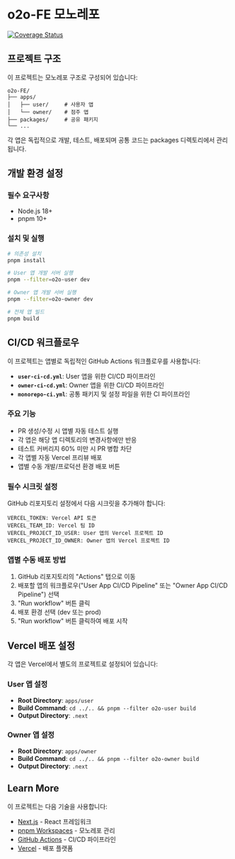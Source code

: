 # o2o-FE 모노레포

[![Coverage Status](https://coveralls.io/repos/github/your-username/o2o-FE/badge.svg?branch=main)](https://coveralls.io/github/your-username/o2o-FE?branch=main)

## 프로젝트 구조

이 프로젝트는 모노레포 구조로 구성되어 있습니다:

```
o2o-FE/
├── apps/
│   ├── user/     # 사용자 앱
│   └── owner/    # 점주 앱
├── packages/     # 공유 패키지
└── ... 
```

각 앱은 독립적으로 개발, 테스트, 배포되며 공통 코드는 packages 디렉토리에서 관리됩니다.

## 개발 환경 설정

### 필수 요구사항

- Node.js 18+
- pnpm 10+

### 설치 및 실행

```bash
# 의존성 설치
pnpm install

# User 앱 개발 서버 실행
pnpm --filter=o2o-user dev

# Owner 앱 개발 서버 실행
pnpm --filter=o2o-owner dev

# 전체 앱 빌드
pnpm build
```

## CI/CD 워크플로우

이 프로젝트는 앱별로 독립적인 GitHub Actions 워크플로우를 사용합니다:

- **`user-ci-cd.yml`**: User 앱을 위한 CI/CD 파이프라인
- **`owner-ci-cd.yml`**: Owner 앱을 위한 CI/CD 파이프라인
- **`monorepo-ci.yml`**: 공통 패키지 및 설정 파일을 위한 CI 파이프라인

### 주요 기능

- PR 생성/수정 시 앱별 자동 테스트 실행
- 각 앱은 해당 앱 디렉토리의 변경사항에만 반응
- 테스트 커버리지 60% 미만 시 PR 병합 차단
- 각 앱별 자동 Vercel 프리뷰 배포
- 앱별 수동 개발/프로덕션 환경 배포 버튼

### 필수 시크릿 설정

GitHub 리포지토리 설정에서 다음 시크릿을 추가해야 합니다:

```
VERCEL_TOKEN: Vercel API 토큰
VERCEL_TEAM_ID: Vercel 팀 ID
VERCEL_PROJECT_ID_USER: User 앱의 Vercel 프로젝트 ID
VERCEL_PROJECT_ID_OWNER: Owner 앱의 Vercel 프로젝트 ID
```

### 앱별 수동 배포 방법

1. GitHub 리포지토리의 "Actions" 탭으로 이동
2. 배포할 앱의 워크플로우("User App CI/CD Pipeline" 또는 "Owner App CI/CD Pipeline") 선택
3. "Run workflow" 버튼 클릭
4. 배포 환경 선택 (dev 또는 prod)
5. "Run workflow" 버튼 클릭하여 배포 시작

## Vercel 배포 설정

각 앱은 Vercel에서 별도의 프로젝트로 설정되어 있습니다:

### User 앱 설정

- **Root Directory**: `apps/user`
- **Build Command**: `cd ../.. && pnpm --filter o2o-user build`
- **Output Directory**: `.next`

### Owner 앱 설정

- **Root Directory**: `apps/owner`
- **Build Command**: `cd ../.. && pnpm --filter o2o-owner build`
- **Output Directory**: `.next`

## Learn More

이 프로젝트는 다음 기술을 사용합니다:

- [Next.js](https://nextjs.org/docs) - React 프레임워크
- [pnpm Workspaces](https://pnpm.io/workspaces) - 모노레포 관리
- [GitHub Actions](https://docs.github.com/en/actions) - CI/CD 파이프라인
- [Vercel](https://vercel.com/docs) - 배포 플랫폼
